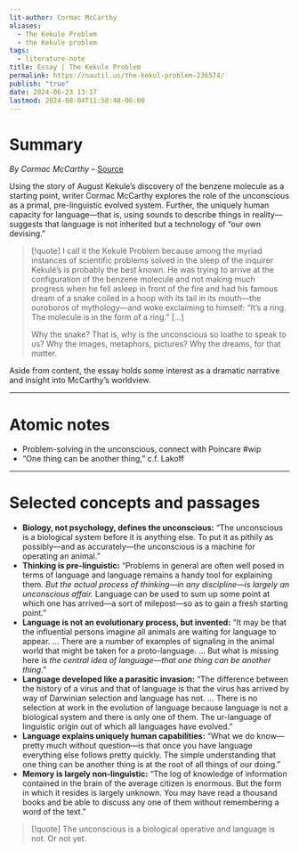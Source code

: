 ```yaml
---
lit-author: Cormac McCarthy
aliases:
  - The Kekule Problem
  - the Kekule problem
tags:
  - literature-note
title: Essay | The Kekule Problem
permalink: https://nautil.us/the-kekul-problem-236574/
publish: "true"
date: 2024-06-23 13:17
lastmod: 2024-08-04T11:58:48-06:00
---
```

# Summary

*By Cormac McCarthy* – [Source](https://nautil.us/the-kekul-problem-236574/)

Using the story of August Kekule’s discovery of the benzene molecule as a starting point, writer Cormac McCarthy explores the role of the unconscious as a primal, pre-linguistic evolved system. Further, the uniquely human capacity for language—that is, using sounds to describe things in reality—suggests that language is not inherited but a technology of “our own devising.”

>[!quote]
>I call it the Kekulé Problem because among the myriad instances of scientific problems solved in the sleep of the inquirer Kekulé’s is probably the best known. He was trying to arrive at the configuration of the benzene molecule and not making much progress when he fell asleep in front of the fire and had his famous dream of a snake coiled in a hoop with its tail in its mouth—the ouroboros of mythology—and woke exclaiming to himself: “It’s a ring. The molecule is in the form of a ring.” \[...]
>
>Why the snake? That is, why is the unconscious so loathe to speak to us? Why the images, metaphors, pictures? Why the dreams, for that matter.

Aside from content, the essay holds some interest as a dramatic narrative and insight into McCarthy’s worldview.

---
# Atomic notes

- Problem-solving in the unconscious, connect with Poincare #wip 
- “One thing can be another thing,” c.f. Lakoff

---
# Selected concepts and passages

- **Biology, not psychology, defines the unconscious:** “The unconscious is a biological system before it is anything else. To put it as pithily as possibly—and as accurately—the unconscious is a machine for operating an animal.”
- **Thinking is pre-linguistic:** “Problems in general are often well posed in terms of language and language remains a handy tool for explaining them. *But the actual process of thinking—in any discipline—is largely an unconscious affair.* Language can be used to sum up some point at which one has arrived—a sort of milepost—so as to gain a fresh starting point.”
- **Language is not an evolutionary process, but invented:** “It may be that the influential persons imagine all animals are waiting for language to appear. … There are a number of examples of signaling in the animal world that might be taken for a proto-language. … But what is missing here is *the central idea of language—that one thing can be another thing*.”
- **Language developed like a parasitic invasion:** “The difference between the history of a virus and that of language is that the virus has arrived by way of Darwinian selection and language has not. … There is no selection at work in the evolution of language because language is not a biological system and there is only one of them. The ur-language of linguistic origin out of which all languages have evolved.”
- **Language explains uniquely human capabilities:** “What we do know—pretty much without question—is that once you have language everything else follows pretty quickly. The simple understanding that one thing can be another thing is at the root of all things of our doing.”
- **Memory is largely non-linguistic:** “The log of knowledge of information contained in the brain of the average citizen is enormous. But the form in which it resides is largely unknown. You may have read a thousand books and be able to discuss any one of them without remembering a word of the text.”

>[!quote]
>The unconscious is a biological operative and language is not. Or not yet.